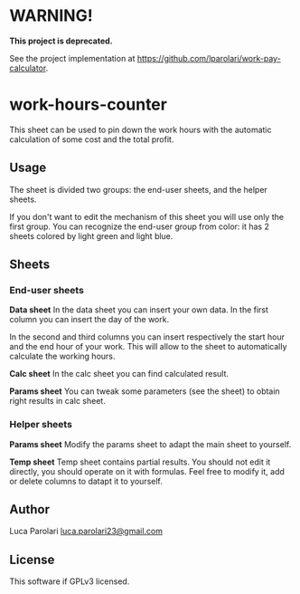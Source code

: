 # WARNING!
**This project is deprecated.**

See the project implementation at https://github.com/lparolari/work-pay-calculator.

# work-hours-counter
This sheet can be used to pin down the work hours with the automatic calculation of some cost and the total profit.


## Usage
The sheet is divided two groups: the end-user sheets, and the helper sheets.

If you don't want to edit the mechanism of this sheet you will use only the first group. 
You can recognize the end-user group from color: it has 2 sheets colored by light green and light blue.


## Sheets

### End-user sheets

**Data sheet**
In the data sheet you can insert your own data.
In the first column you can insert the day of the work.

In the second and third columns you can insert respectively the start hour and the end hour of your work. 
This will allow to the sheet to automatically calculate the working hours.

**Calc sheet**
In the calc sheet you can find calculated result.

**Params sheet**
You can tweak some parameters (see the sheet) to obtain right results in calc sheet.


### Helper sheets

**Params sheet**
Modify the params sheet to adapt the main sheet to yourself.

**Temp sheet**
Temp sheet contains partial results. You should not edit it directly, you should operate on it with formulas.
Feel free to modify it, add or delete columns to datapt it to yourself.


## Author

Luca Parolari <luca.parolari23@gmail.com>


## License
This software if GPLv3 licensed.
